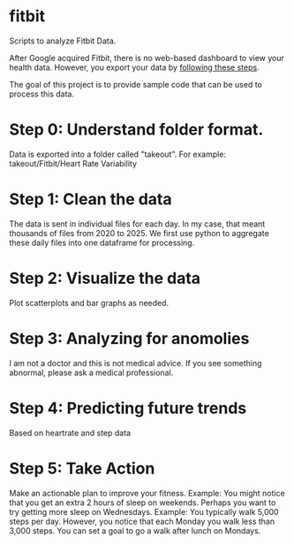 # fitbit
Scripts to analyze Fitbit Data.

After Google acquired Fitbit, there is no web-based dashboard to view your health data. However, you export your data by [following these steps](https://support.google.com/fitbit/answer/14236615?hl=en#zippy=%2Chow-do-i-export-my-fitbit-data).

The goal of this project is to provide sample code that can be used to process this data.

# Step 0: Understand folder format. 
Data is exported into a folder called "takeout". For example: takeout/Fitbit/Heart Rate Variability

# Step 1: Clean the data 
The data is sent in individual files for each day. In my case, that meant thousands of files from 2020 to 2025.
We first use python to aggregate these daily files into one dataframe for processing.

# Step 2: Visualize the data
Plot scatterplots and bar graphs as needed.

# Step 3: Analyzing for anomolies
I am not a doctor and this is not medical advice. If you see something abnormal, please ask a medical professional.

# Step 4: Predicting future trends
Based on heartrate and step data

# Step 5: Take Action
Make an actionable plan to improve your fitness.
Example: You might notice that you get an extra 2 hours of sleep on weekends. Perhaps you want to try getting more sleep on Wednesdays.
Example: You typically walk 5,000 steps per day. However, you notice that each Monday you walk less than 3,000 steps. You can set a goal to go a walk after lunch on Mondays.
